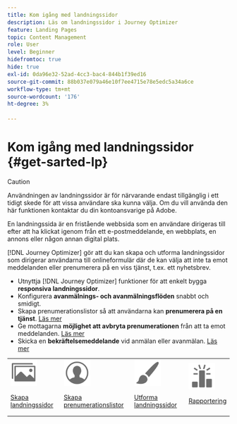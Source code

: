 ```yaml
---
title: Kom igång med landningssidor
description: Läs om landningssidor i Journey Optimizer
feature: Landing Pages
topic: Content Management
role: User
level: Beginner
hidefromtoc: true
hide: true
exl-id: 0da96e32-52ad-4cc3-bac4-844b1f39ed16
source-git-commit: 88b037e079a46e10f7ee4715e78e5edc5a34a6ce
workflow-type: tm+mt
source-wordcount: '176'
ht-degree: 3%

---
```


# Kom igång med landningssidor {#get-sarted-lp}

>[!CAUTION]
>
>Användningen av landningssidor är för närvarande endast tillgänglig i ett tidigt skede för att vissa användare ska kunna välja. Om du vill använda den här funktionen kontaktar du din kontoansvarige på Adobe.

En landningssida är en fristående webbsida som en användare dirigeras till efter att ha klickat igenom från ett e-postmeddelande, en webbplats, en annons eller någon annan digital plats.

<!--The landing page is driven toward a business goal like joining a subscription list, buying products, get to know more, etc. If the user takes that desired action, the landing page has converted. Landing pages often contain online forms that are used by marketers to acquire new consumers or get to know better their existing customers and nurture them.-->

[!DNL Journey Optimizer] gör att du kan skapa och utforma landningssidor som dirigerar användarna till onlineformulär där de kan välja att inte ta emot meddelanden eller prenumerera på en viss tjänst, t.ex. ett nyhetsbrev.

<!--Landing pages are online forms that are used by marketers to capture information on audiences, offer subscriptions to a service, display data and grow your database. These can also be used for acquiring or updating existing profiles.-->

<!--[!DNL Journey Optimizer] now allows you to:
* Easily build landing pages to make users subscribe to your communications.
* Enable your customers to opt-in or opt-out from your communications.
To move to RN-->

* Utnyttja [!DNL Journey Optimizer] funktioner för att enkelt bygga **responsiva landningssidor**.
* Konfigurera **avanmälnings- och avanmälningsflöden** snabbt och smidigt.
* Skapa prenumerationslistor så att användarna kan **prenumerera på en tjänst**. [Läs mer](lp-use-cases.md#subscription-to-a-service)
* Ge mottagarna **möjlighet att avbryta prenumerationen** från att ta emot meddelanden. [Läs mer](lp-use-cases.md#opt-out)
* Skicka en **bekräftelsemeddelande** vid anmälan eller avanmälan. [Läs mer](lp-use-cases.md#send-confirmation-email)

<table>
<tr>
<td><img src="../assets/do-not-localize/icon_assets.svg" width="60px"><p><a href="create-lp.md">Skapa landningssidor</a></p></td>
<td><img src="../assets/do-not-localize/icon_personalization.svg" width="60px"><p><a href="subscription-list.md">Skapa prenumerationslistor</a></p></td>
<td><img src="../assets/do-not-localize/icon_design.svg" width="60px"><p><a href="design-lp.md">Utforma landningssidor</a></p></td>
<td><img src="../assets/do-not-localize/monitor.svg" width="60px"><p><a href="lp-report.md">Rapportering</a></p></td>
</tr>
</table>

<!--

<td><img src="../assets/do-not-localize/icon_messages.svg" width="60px"><p><a href="lp-use-cases.md">Use cases</a></p></td>

-->
